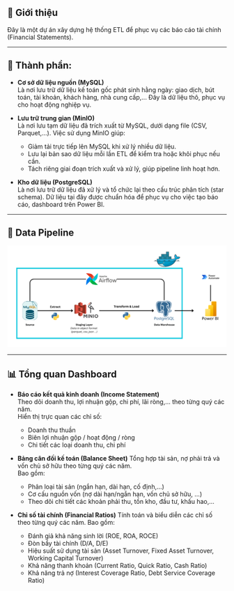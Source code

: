 ## 📝 Giới thiệu
Đây là một dự án xây dựng hệ thống ETL để phục vụ các báo cáo tài chính (Financial Statements).

---
## 🧩 Thành phần:
- **Cơ sở dữ liệu nguồn (MySQL)**  
  Là nơi lưu trữ dữ liệu kế toán gốc phát sinh hằng ngày: giao dịch, bút toán, tài khoản, khách hàng, nhà cung cấp,... Đây là dữ liệu thô, phục vụ cho hoạt động nghiệp vụ.

- **Lưu trữ trung gian (MinIO)**  
  Là nơi lưu tạm dữ liệu đã trích xuất từ MySQL, dưới dạng file (CSV, Parquet,...). Việc sử dụng MinIO giúp:
  - Giảm tải trực tiếp lên MySQL khi xử lý nhiều dữ liệu.
  - Lưu lại bản sao dữ liệu mỗi lần ETL để kiểm tra hoặc khôi phục nếu cần.
  - Tách riêng giai đoạn trích xuất và xử lý, giúp pipeline linh hoạt hơn.

- **Kho dữ liệu (PostgreSQL)**  
  Là nơi lưu trữ dữ liệu đã xử lý và tổ chức lại theo cấu trúc phân tích (star schema). Dữ liệu tại đây được chuẩn hóa để phục vụ cho việc tạo báo cáo, dashboard trên Power BI.
  
---
##  🔄  Data Pipeline
![Data Pipeline](pipeline.png)

---
## 📊 Tổng quan Dashboard

- **Báo cáo kết quả kinh doanh (Income Statement)**  
  Theo dõi doanh thu, lợi nhuận gộp, chi phí, lãi ròng,... theo từng quý các năm.  
  Hiển thị trực quan các chỉ số:
  - Doanh thu thuần
  - Biên lợi nhuận gộp / hoạt động / ròng
  - Chi tiết các loại doanh thu, chi phí


- **Bảng cân đối kế toán (Balance Sheet)**
  Tổng hợp tài sản, nợ phải trả và vốn chủ sở hữu theo từng quý các năm.  
  Bao gồm:
  - Phân loại tài sản (ngắn hạn, dài hạn, cố định,...)
  - Cơ cấu nguồn vốn (nợ dài hạn/ngắn hạn, vốn chủ sở hữu, ...)
  - Theo dõi chi tiết các khoản phải thu, tồn kho, đầu tư, khấu hao,...

- **Chỉ số tài chính (Financial Ratios)**
  Tính toán và biểu diễn các chỉ số theo từng quý các năm.
  Bao gồm:
  - Đánh giả khả năng sinh lời (ROE, ROA, ROCE)
  - Đòn bẩy tài chính (D/A, D/E)
  - Hiệu suất sử dụng tài sản (Asset Turnover, Fixed Asset Turnover, Working Capital Turnover)
  - Khả năng thanh khoản (Current Ratio, Quick Ratio, Cash Ratio)
  - Khả năng trả nợ (Interest Coverage Ratio, Debt Service Coverage Ratio)
